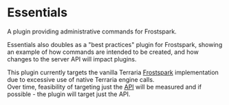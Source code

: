 # Essentials
A plugin providing administrative commands for Frostspark.

Essentials also doubles as a "best practices" plugin for Frostspark, showing an example of how commands are intended to be created, and how changes to the server API will impact plugins.

This plugin currently targets the vanilla Terraria [Frostspark](https://github.com/Frostspark) implementation due to excessive use of native Terraria engine calls.  
Over time, feasibility of targeting just the [API](https://github.com/Frostspark/FrostsparkAPI) will be measured and if possible - the plugin will target just the API.